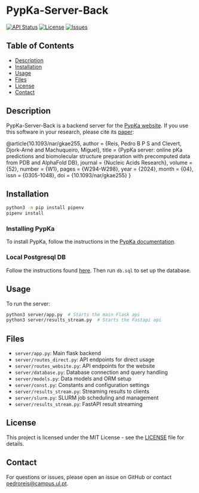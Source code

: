 # PypKa-Server-Back

[![API Status](https://img.shields.io/website-up-down-green-red/https/api.pypka.org.svg)](https://api.pypka.org)
[![License](https://img.shields.io/github/license/mms-fcul/PypKa-Server-Back)](LICENSE)
[![Issues](https://img.shields.io/github/issues/mms-fcul/PypKa-Server-Back)](https://github.com/mms-fcul/PypKa-Server-Back/issues)

## Table of Contents
- [Description](#description)
- [Installation](#installation)
- [Usage](#usage)
- [Files](#files)
- [License](#license)
- [Contact](#contact)

## Description
PypKa-Server-Back is a backend server for the [PypKa website](https://pypka.org). If you use this software in your research, please cite its [paper](https://academic.oup.com/nar/article/52/W1/W294/7645774):

@article{10.1093/nar/gkae255,
    author = {Reis, Pedro B P S and Clevert, Djork-Arné and Machuqueiro, Miguel},
    title = {PypKa server: online pKa predictions and biomolecular structure preparation with precomputed data from PDB and AlphaFold DB},
    journal = {Nucleic Acids Research},
    volume = {52},
    number = {W1},
    pages = {W294-W298},
    year = {2024},
    month = {04},
    issn = {0305-1048},
    doi = {10.1093/nar/gkae255}
}

## Installation
```sh
python3 -m pip install pipenv
pipenv install
```

### Installing PypKa
To install PypKa, follow the instructions in the [PypKa documentation](https://pypka.readthedocs.io/en/latest/getting_started/installation.html).

### Local Postgresql DB
Follow the instructions found [here](https://www.postgresql.org/download/linux/ubuntu/).
Then run `db.sql` to set up the database.


## Usage
To run the server:
```sh
python3 server/app.py  # Starts the main Flask api
python3 server/results_stream.py  # Starts the Fastapi api
```

## Files
- `server/app.py`: Main flask backend
- `server/routes_direct.py`: API endpoints for direct usage
- `server/routes_website.py`: API endpoints for the website
- `server/database.py`: Database connection and query handling
- `server/models.py`: Data models and ORM setup
- `server/const.py`: Constants and configuration settings
- `server/results_stream.py`: Streaming results to clients
- `server/slurm.py`: SLURM job scheduling and management
- `server/results_stream.py`: FastAPI result streaming

## License
This project is licensed under the MIT License - see the [LICENSE](LICENSE) file for details.

## Contact
For questions or issues, please open an issue on GitHub or contact [pedroreis@campus.ul.pt](mailto:pedroreis@campus.ul.pt).